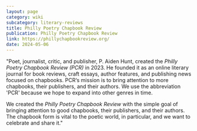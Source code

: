 ```yaml
---
layout: page
category: wiki
subcategory: literary-reviews
title: Philly Poetry Chapbook Review
publication: Philly Poetry Chapbook Review
link: https://phillychapbookreview.org/
date: 2024-05-06
---
```


"Poet, journalist, critic, and publisher, P. Aiden Hunt, created the *Philly Poetry Chapbook Review (PCR)* in 2023. He founded it as an online literary journal for book reviews, craft essays, author features, and publishing news focused on chapbooks.
PCR‘s mission is to bring attention to more chapbooks, their publishers, and their authors. We use the abbreviation 'PCR' because we hope to expand into other genres in time.

We created the *Philly Poetry Chapbook Review* with the simple goal of bringing attention to good chapbooks, their publishers, and their authors. The chapbook form is vital to the poetic world, in particular, and we want to celebrate and share it."
